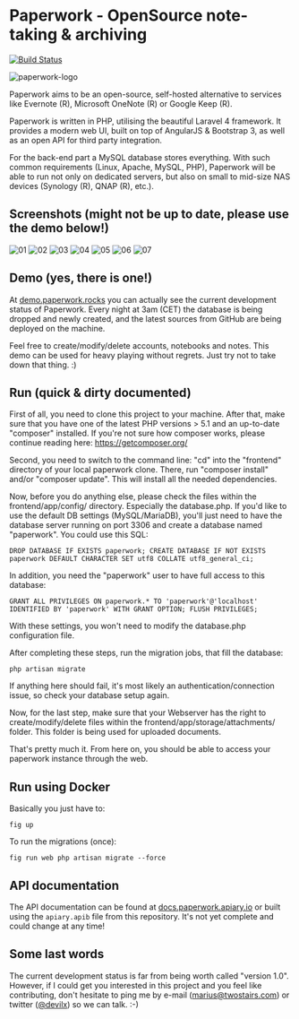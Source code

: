 Paperwork - OpenSource note-taking & archiving
==============================================
[![Build Status](https://travis-ci.org/twostairs/paperwork.svg?branch=master)](https://travis-ci.org/twostairs/paperwork)

![paperwork-logo](https://raw.githubusercontent.com/twostairs/paperwork/master/paperwork-logo.png)

Paperwork aims to be an open-source, self-hosted alternative to services like Evernote (R), Microsoft OneNote (R) or Google Keep (R).

Paperwork is written in PHP, utilising the beautiful Laravel 4 framework. It provides a modern web UI, built on top of AngularJS & Bootstrap 3, as well as an open API for third party integration.

For the back-end part a MySQL database stores everything. With such common requirements (Linux, Apache, MySQL, PHP), Paperwork will be able to run not only on dedicated servers, but also on small to mid-size NAS devices (Synology (R), QNAP (R), etc.).

## Screenshots (might not be up to date, please use the demo below!)

![01](https://raw.githubusercontent.com/twostairs/paperwork/gh-pages/images/screenshots/01.png)
![02](https://raw.githubusercontent.com/twostairs/paperwork/gh-pages/images/screenshots/02.png)
![03](https://raw.githubusercontent.com/twostairs/paperwork/gh-pages/images/screenshots/03.png)
![04](https://raw.githubusercontent.com/twostairs/paperwork/gh-pages/images/screenshots/04.png)
![05](https://raw.githubusercontent.com/twostairs/paperwork/gh-pages/images/screenshots/05.png)
![06](https://raw.githubusercontent.com/twostairs/paperwork/gh-pages/images/screenshots/06.png)
![07](https://raw.githubusercontent.com/twostairs/paperwork/gh-pages/images/screenshots/07.png)

## Demo (yes, there is one!)

At [demo.paperwork.rocks](http://demo.paperwork.rocks) you can actually see the current development status of Paperwork. Every night at 3am (CET) the database is being dropped and newly created, and the latest sources from GitHub are being deployed on the machine.

Feel free to create/modify/delete accounts, notebooks and notes. This demo can be used for heavy playing without regrets. Just try not to take down that thing. :)

## Run (quick & dirty documented)

First of all, you need to clone this project to your machine. After that, make sure that you have one of the latest PHP versions > 5.1 and an up-to-date "composer" installed. If you're not sure how composer works, please continue reading here: https://getcomposer.org/

Second, you need to switch to the command line: "cd" into the "frontend" directory of your local paperwork clone. There, run "composer install" and/or "composer update". This will install all the needed dependencies.

Now, before you do anything else, please check the files within the frontend/app/config/ directory. Especially the database.php. If you'd like to use the default DB settings (MySQL/MariaDB), you'll just need to have the database server running on port 3306 and create a database named "paperwork". You could use this SQL:

```
DROP DATABASE IF EXISTS paperwork; CREATE DATABASE IF NOT EXISTS paperwork DEFAULT CHARACTER SET utf8 COLLATE utf8_general_ci;
```

In addition, you need the "paperwork" user to have full access to this database:

```
GRANT ALL PRIVILEGES ON paperwork.* TO 'paperwork'@'localhost' IDENTIFIED BY 'paperwork' WITH GRANT OPTION; FLUSH PRIVILEGES;
```

With these settings, you won't need to modify the database.php configuration file.

After completing these steps, run the migration jobs, that fill the database:

```
php artisan migrate
```

If anything here should fail, it's most likely an authentication/connection issue, so check your database setup again.

Now, for the last step, make sure that your Webserver has the right to create/modify/delete files within the frontend/app/storage/attachments/ folder. This folder is being used for uploaded documents.

That's pretty much it. From here on, you should be able to access your paperwork instance through the web.

## Run using Docker

Basically you just have to:

    fig up

To run the migrations (once):

    fig run web php artisan migrate --force

## API documentation

The API documentation can be found at [docs.paperwork.apiary.io](http://docs.paperwork.apiary.io/) or built using the ``apiary.apib`` file from this repository. It's not yet complete and could change at any time!

## Some last words

The current development status is far from being worth called "version 1.0". However, if I could get you interested in this project and you feel like contributing, don't hesitate to ping me by e-mail ([marius@twostairs.com](mailto:marius@twostairs.com)) or twitter ([@devilx](https://twitter.com/devilx)) so we can talk. :-)
